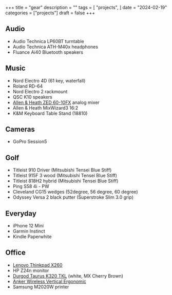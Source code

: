 +++
title = "gear"
description = ""
tags = [
    "projects",
]
date = "2024-02-19"
categories = ["projects"]
draft = false
+++

## Audio

- Audio Technica LP60BT turntable
- Audio Technica ATH-M40x headphones
- Fluance Ai40 Bluetooth speakers

## Music

- Nord Electro 4D (61 key, waterfall)
- Roland RD-64
- Nord Electro 2 rackmount
- QSC K10 speakers
- [Allen & Heath ZED 60-10FX](https://www.amazon.ca/Allen-Heath-Multi-Purpose-6-Channel-Connectivity/dp/B009G1SHS6/ref=sr_1_1?dchild=1&keywords=allen+heath+zed60+10fx&qid=1598399699&sr=8-1) analog mixer
- Allen & Heath MixWizard3 16:2
- K&M Keyboard Table Stand (18810)

## Cameras

- GoPro Session5

## Golf

- Titleist 910 Driver (Mitsubishi Tensei Blue Stiff)
- Titleist 915F 3 wood (Mitsubishi Tensei Blue Stiff)
- Titleist 818H2  hybrid (Mitsubishi Tensei Blue Stiff)
- Ping S58 4i - PW
- Cleveland CG15 wedges (52degree, 56 degree, 60 degree)
- Odyssey Versa 2 black putter (Superstroke Slim 3.0 grip)

## Everyday

- iPhone 12 Mini
- Garmin Instinct
- Kindle Paperwhite

## Office

- [Lenovo Thinkpad X260](https://www.lenovo.com/ca/en/laptops/thinkpad/thinkpad-x/ThinkPad-X260/p/22TP2TX2600)
- HP Z24n monitor
- [Durgod Taurus K320 TKL](https://www.amazon.ca/dp/B07B8DS585/ref=twister_B07HLSXSJK?_encoding=UTF8&psc=1) (white, MX Cherry Brown)
- [Anker Wireless Vertical Ergonomic](https://www.amazon.ca/Anker-Wireless-Vertical-Ergonomic-Optical/dp/B00FGI2QVC)
- Samsung M2020W printer

